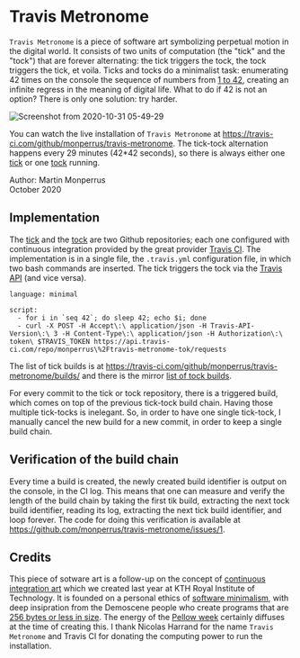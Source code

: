 # Travis Metronome

`Travis Metronome` is a piece of software art symbolizing perpetual motion in the digital world. It consists of two units of computation (the "tick" and the "tock") that are forever alternating: the tick triggers the tock, the tock triggers the tick, et voila. Ticks and tocks do a minimalist task: enumerating 42 times on the console the sequence of numbers from [1 to 42](https://travis-ci.com/github/monperrus/travis-metronome/builds/196880461), creating an infinite regress in the meaning of digital life. What to do if 42 is not an option? There is only one solution: try harder.

![Screenshot from 2020-10-31 05-49-29](https://user-images.githubusercontent.com/803666/97771434-e0480e00-1b34-11eb-9e90-82411cd4bcac.png)

You can watch the live installation of `Travis Metronome` at <https://travis-ci.com/github/monperrus/travis-metronome>. The tick-tock alternation happens every 29 minutes (42*42 seconds), so there is always either one [tick](https://travis-ci.com/github/monperrus/travis-metronome) or one [tock](https://travis-ci.com/github/monperrus/travis-metronome-tok) running.

Author: Martin Monperrus  
October 2020

## Implementation

The [tick](https://github.com/monperrus/travis-metronome) and the [tock](https://github.com/monperrus/travis-metronome-tok) are two Github repositories; each one configured with continuous integration provided by the great provider [Travis CI](https://travis-ci.com/). The implementation is in a single file, the `.travis.yml` configuration file, in which two bash commands are inserted. The tick triggers the tock via the [Travis API](https://docs.travis-ci.com/user/triggering-builds/) (and vice versa).

```shell
language: minimal

script:
  - for i in `seq 42`; do sleep 42; echo $i; done
  - curl -X POST -H Accept\:\ application/json -H Travis-API-Version\:\ 3 -H Content-Type\:\ application/json -H Authorization\:\ token\ $TRAVIS_TOKEN https://api.travis-ci.com/repo/monperrus\%2Ftravis-metronome-tok/requests
```

The list of tick builds is at <https://travis-ci.com/github/monperrus/travis-metronome/builds/> and there is the mirror [list of tock builds](https://travis-ci.com/github/monperrus/travis-metronome-tok/builds/).

For every commit to the tick or tock repository, there is a triggered build, which comes on top of the previous tick-tock build chain. Having those multiple tick-tocks is inelegant. So, in order to have one single tick-tock, I manually cancel the new build for a new commit, in order to keep a single build chain.

## Verification of the build chain

Every time a build is created, the newly created build identifier is output on the console, in the CI log. This means that one can measure and verify the length of the build chain by taking the first tik build, extracting the next tock build identifier, reading its log, extracting the next tick build identifier, and loop forever. The code for doing this verification is available at <https://github.com/monperrus/travis-metronome/issues/1>.

## Credits

This piece of sotware art is a follow-up on the concept of [continuous integration art](https://www.youtube.com/watch?v=XUZj1eXal4s) which we created last year at KTH Royal Institute of Technology. It is founded on a personal ethics of [software minimalism](https://en.wikipedia.org/wiki/Minimalism_(computing)), with deep insipration from the Demoscene people who create programs that are [256 bytes or less in size](http://www.sizecoding.org/). The energy of the [Pellow week](https://rethread.art/projects/pellow.html) certainly diffuses at the time of creating this. I thank Nicolas Harrand for the name `Travis Metronome` and Travis CI for donating the computing power to run the installation.





